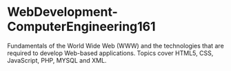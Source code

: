 # WebDevelopment-ComputerEngineering161
Fundamentals of the World Wide Web (WWW) and the technologies that are required to develop Web-based applications. Topics cover HTML5, CSS, JavaScript, PHP, MYSQL and XML.
